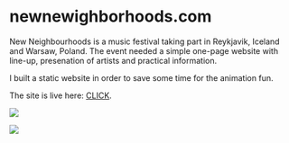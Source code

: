 # newnewighborhoods.com

New Neighbourhoods is a music festival taking part in Reykjavik, Iceland and Warsaw, Poland. 
The event needed a simple one-page website with line-up, presenation of artists and practical information.

I built a static website in order to save some time for the animation fun.

The site is live here: [CLICK](http://newneighborhoodsfestival.com/).  

![](http://img.aleksandragajda.com/nnf-land-2.gif)

![](http://img.aleksandragajda.com/nnf-art.gif)
